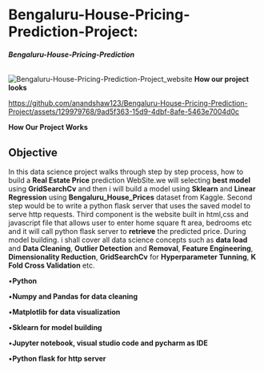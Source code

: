 # Bengaluru-House-Pricing-Prediction-Project:

###### **Bengaluru-House-Pricing-Prediction**



![Bengaluru-House-Pricing-Prediction-Project_website](https://github.com/anandshaw123/Bengaluru-House-Pricing-Prediction-Project/assets/129979768/7bb60fbe-20e3-487f-8320-763e1b70074e)
                                               **How our project looks**











https://github.com/anandshaw123/Bengaluru-House-Pricing-Prediction-Project/assets/129979768/9ad5f363-15d9-4dbf-8afe-5463e7004d0c

**How Our Project Works**











## **Objective**


In this data science project walks through step by step process, how to build a **Real Estate Price** prediction WebSite.we will selecting **best model** using **GridSearchCv** and then i will build a model using **Sklearn** and **Linear Regression** using **Bengaluru_House_Prices** dataset from Kaggle. Second step would be to write a python flask server that uses the saved model to serve http requests. Third component is the website built in html,css and javascript file that allows user to enter home square ft area, bedrooms etc and it will call python flask server to **retrieve** the predicted price. During model building. i shall cover all data science concepts such as **data load** and **Data Cleaning**, **Outlier Detection** and **Removal**, **Feature Engineering**, **Dimensionality Reduction**, **GridSearchCv** for **Hyperparameter Tunning**, **K Fold Cross Validation** etc.




•**Python**

•**Numpy and Pandas for data cleaning**

•**Matplotlib for data visualization**

•**Sklearn for model building**

•**Jupyter notebook, visual studio code and pycharm as IDE**

•**Python flask for http server**












